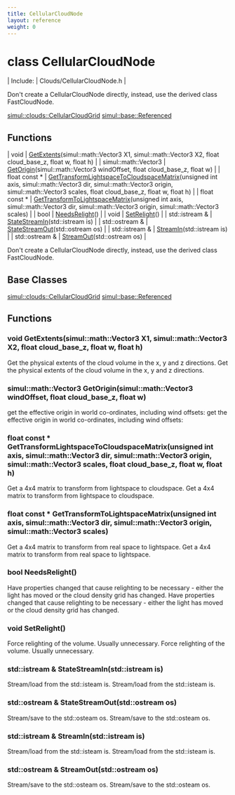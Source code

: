 ```yaml
---
title: CellularCloudNode
layout: reference
weight: 0
---
```

class CellularCloudNode
===

| Include: | Clouds/CellularCloudNode.h |

Don't create a CellularCloudNode directly, instead, use the derived class FastCloudNode.

[simul::clouds::CellularCloudGrid](CellularCloudGrid)
[simul::base::Referenced](../base/Referenced)

Functions
---

| void | [GetExtents](#GetExtents)(simul::math::Vector3 X1, simul::math::Vector3 X2, float cloud_base_z, float w, float h) |
| simul::math::Vector3 | [GetOrigin](#GetOrigin)(simul::math::Vector3 windOffset, float cloud_base_z, float w) |
| float  const * | [GetTransformLightspaceToCloudspaceMatrix](#GetTransformLightspaceToCloudspaceMatrix)(unsigned int axis, simul::math::Vector3 dir, simul::math::Vector3 origin, simul::math::Vector3 scales, float cloud_base_z, float w, float h) |
| float  const * | [GetTransformToLightspaceMatrix](#GetTransformToLightspaceMatrix)(unsigned int axis, simul::math::Vector3 dir, simul::math::Vector3 origin, simul::math::Vector3 scales) |
| bool | [NeedsRelight](#NeedsRelight)() |
| void | [SetRelight](#SetRelight)() |
| std::istream  & | [StateStreamIn](#StateStreamIn)(std::istream is) |
| std::ostream  & | [StateStreamOut](#StateStreamOut)(std::ostream os) |
| std::istream  & | [StreamIn](#StreamIn)(std::istream is) |
| std::ostream  & | [StreamOut](#StreamOut)(std::ostream os) |

Don't create a CellularCloudNode directly, instead, use the derived class FastCloudNode.
  


Base Classes
---
[simul::clouds::CellularCloudGrid](CellularCloudGrid)
[simul::base::Referenced](../base/Referenced)

Functions
---

### <a name="GetExtents"/>void GetExtents(simul::math::Vector3 X1, simul::math::Vector3 X2, float cloud_base_z, float w, float h)
Get the physical extents of the cloud volume in the x, y and z directions.
Get the physical extents of the cloud volume in the x, y and z directions.

### <a name="GetOrigin"/>simul::math::Vector3 GetOrigin(simul::math::Vector3 windOffset, float cloud_base_z, float w)
get the effective origin in world co-ordinates, including wind offsets:
get the effective origin in world co-ordinates, including wind offsets:

### <a name="GetTransformLightspaceToCloudspaceMatrix"/>float  const * GetTransformLightspaceToCloudspaceMatrix(unsigned int axis, simul::math::Vector3 dir, simul::math::Vector3 origin, simul::math::Vector3 scales, float cloud_base_z, float w, float h)
Get a 4x4 matrix to transform from lightspace to cloudspace.
Get a 4x4 matrix to transform from lightspace to cloudspace.

### <a name="GetTransformToLightspaceMatrix"/>float  const * GetTransformToLightspaceMatrix(unsigned int axis, simul::math::Vector3 dir, simul::math::Vector3 origin, simul::math::Vector3 scales)
Get a 4x4 matrix to transform from real space to lightspace.
Get a 4x4 matrix to transform from real space to lightspace.

### <a name="NeedsRelight"/>bool NeedsRelight()
Have properties changed that cause relighting to be necessary - either the light has moved
or the cloud density grid has changed.
Have properties changed that cause relighting to be necessary - either the light has moved
or the cloud density grid has changed.

### <a name="SetRelight"/>void SetRelight()
Force relighting of the volume. Usually unnecessary.
Force relighting of the volume. Usually unnecessary.

### <a name="StateStreamIn"/>std::istream  & StateStreamIn(std::istream is)
Stream/load from the std::isteam is.
Stream/load from the std::isteam is.

### <a name="StateStreamOut"/>std::ostream  & StateStreamOut(std::ostream os)
Stream/save to the std::osteam os.
Stream/save to the std::osteam os.

### <a name="StreamIn"/>std::istream  & StreamIn(std::istream is)
Stream/load from the std::isteam is.
Stream/load from the std::isteam is.

### <a name="StreamOut"/>std::ostream  & StreamOut(std::ostream os)
Stream/save to the std::osteam os.
Stream/save to the std::osteam os.

